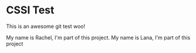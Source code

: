 # CSSI Test

This is an awesome git test woo!

My name is Rachel, I'm part of this project.
My name is Lana, I'm part of this project